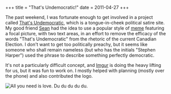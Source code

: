 +++
title = "That's Undemocratic!"
date = 2011-04-27
+++

The past weekend, I was fortunate enough to get involved in a project called [That's Undemocratic](http://www.thatsundemocratic.ca), which is a tongue-in-cheek political satire site. My good friend [Sean](http://eclecti.ca
) had the idea to use a popular style of [meme](http://en.wikipedia.org/wiki/Meme) featuring a focal picture, with two text areas, in an effort to remove the efficacy of the words "That's Undemocratic" from the rhetoric of the current Canadian Election. I don't want to get too politically preachy, but it seems like someone who shall remain nameless (but who has the initials "Stephen Harper") used the phrase to describe something perfectly democratic.

It's not a particularly difficult concept, and [Imgur](http://imgur.com) is doing the heavy lifting for us, but it was fun to work on. I mostly helped with planning (mostly over the phone) and also contributed the logo.

![All you need is love. Du du du du du.](http://imgur.com/h2Uep.jpg)
